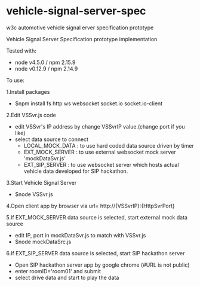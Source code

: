 # vehicle-signal-server-spec

w3c automotive vehicle signal erver specification prototype

Vehicle Signal Server Specification prototype implementation

Tested with:
* node v4.5.0  / npm 2.15.9
* node v0.12.9 / npm 2.14.9

To use:

1.Install packages
- $npm install fs http ws websocket socket.io socket.io-client

2.Edit VSSvr.js code
- edit VSSvr's IP address by change VSSvrIP value.(change port if you like)
- select data source to connect
  - LOCAL_MOCK_DATA : to use hard coded data source driven by timer
  - EXT_MOCK_SERVER : to use external websocket mock server 'mockDataSvr.js'
  - EXT_SIP_SERVER  : to use websocket server which hosts actual vehicle data
                      developed for SIP hackathon.

3.Start Vehicle Signal Server
- $node VSSvr.js

4.Open client app by browser via url= http://{VSSvrIP}:{HttpSvrPort}

5.If EXT_MOCK_SERVER data source is selected, start external mock data source
- edit IP, port in mockDataSvr.js to match with VSSvr.js
- $node mockDataSrc.js

6.If EXT_SIP_SERVER data source is selected, start SIP hackathon server
- Open SIP hackathon server app by google chrome (#URL is not public)
- enter roomID='room01' and submit
- select drive data and start to play the data

